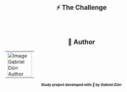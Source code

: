 <h2 id="the_challenge"  align="center">⚡ The Challenge  </h2>


<p  align="center"Challenge of the progBR Course, in which I had the idea of creating a Workshop, to teach people how to play the game Devil May Cry5. </p>




<br><br>

<h2 id = "author" align="center"> 🎨 Author</h2>

<table align="center">
  <tr>
      <td>
      <a href="https://github.com/gabriel-durr">
        <img src="https://i.pinimg.com/736x/2d/0a/52/2d0a524829bc30e731bddac6fa0a0d08.jpg" width="80px;" alt="Image Gabriel Dürr Author"/><br>
      </a>
      </td>
  </tr>
</table>


<div align="center">
<sub><b>Study project developed with<em> 💜 by Gabriel Dürr</em></b></sub>
</div>
